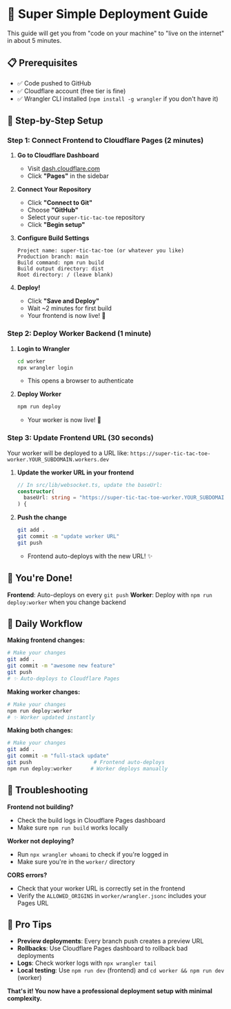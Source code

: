 # 🚀 Super Simple Deployment Guide

This guide will get you from "code on your machine" to "live on the internet" in about 5 minutes.

## 📋 Prerequisites

- ✅ Code pushed to GitHub
- ✅ Cloudflare account (free tier is fine)
- ✅ Wrangler CLI installed (`npm install -g wrangler` if you don't have it)

## 🎯 Step-by-Step Setup

### Step 1: Connect Frontend to Cloudflare Pages (2 minutes)

1. **Go to Cloudflare Dashboard**

   - Visit [dash.cloudflare.com](https://dash.cloudflare.com)
   - Click **"Pages"** in the sidebar

2. **Connect Your Repository**

   - Click **"Connect to Git"**
   - Choose **"GitHub"**
   - Select your `super-tic-tac-toe` repository
   - Click **"Begin setup"**

3. **Configure Build Settings**

   ```
   Project name: super-tic-tac-toe (or whatever you like)
   Production branch: main
   Build command: npm run build
   Build output directory: dist
   Root directory: / (leave blank)
   ```

4. **Deploy!**
   - Click **"Save and Deploy"**
   - Wait ~2 minutes for first build
   - Your frontend is now live! 🎉

### Step 2: Deploy Worker Backend (1 minute)

1. **Login to Wrangler**

   ```bash
   cd worker
   npx wrangler login
   ```

   - This opens a browser to authenticate

2. **Deploy Worker**
   ```bash
   npm run deploy
   ```
   - Your worker is now live! 🎉

### Step 3: Update Frontend URL (30 seconds)

Your worker will be deployed to a URL like:
`https://super-tic-tac-toe-worker.YOUR_SUBDOMAIN.workers.dev`

1. **Update the worker URL in your frontend**

   ```typescript
   // In src/lib/websocket.ts, update the baseUrl:
   constructor(
     baseUrl: string = "https://super-tic-tac-toe-worker.YOUR_SUBDOMAIN.workers.dev"
   ) {
   ```

2. **Push the change**
   ```bash
   git add .
   git commit -m "update worker URL"
   git push
   ```
   - Frontend auto-deploys with the new URL! ✨

## 🎉 You're Done!

**Frontend**: Auto-deploys on every `git push`
**Worker**: Deploy with `npm run deploy:worker` when you change backend

## 🔧 Daily Workflow

**Making frontend changes:**

```bash
# Make your changes
git add .
git commit -m "awesome new feature"
git push
# ✨ Auto-deploys to Cloudflare Pages
```

**Making worker changes:**

```bash
# Make your changes
npm run deploy:worker
# ✨ Worker updated instantly
```

**Making both changes:**

```bash
# Make your changes
git add .
git commit -m "full-stack update"
git push                    # Frontend auto-deploys
npm run deploy:worker      # Worker deploys manually
```

## 🐛 Troubleshooting

**Frontend not building?**

- Check the build logs in Cloudflare Pages dashboard
- Make sure `npm run build` works locally

**Worker not deploying?**

- Run `npx wrangler whoami` to check if you're logged in
- Make sure you're in the `worker/` directory

**CORS errors?**

- Check that your worker URL is correctly set in the frontend
- Verify the `ALLOWED_ORIGINS` in `worker/wrangler.jsonc` includes your Pages URL

## 🌟 Pro Tips

- **Preview deployments**: Every branch push creates a preview URL
- **Rollbacks**: Use Cloudflare Pages dashboard to rollback bad deployments
- **Logs**: Check worker logs with `npx wrangler tail`
- **Local testing**: Use `npm run dev` (frontend) and `cd worker && npm run dev` (worker)

**That's it! You now have a professional deployment setup with minimal complexity.**
